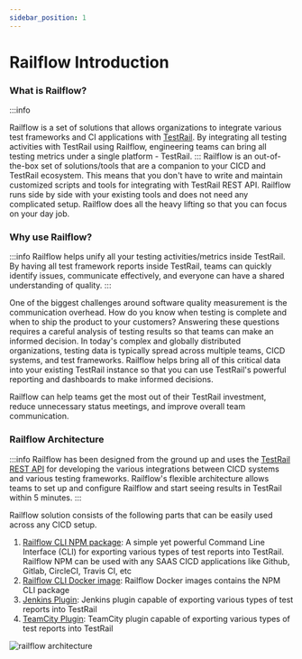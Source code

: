 ```yaml
---
sidebar_position: 1
---
```


# Railflow Introduction


### What is Railflow?
:::info

Railflow is a set of solutions that allows organizations to integrate various test frameworks and CI applications with [TestRail](https://www.gurock.com/testrail/). By integrating all testing activities with TestRail using Railflow, engineering teams can bring all testing metrics under a single platform - TestRail. 
:::
Railflow is an out-of-the-box set of solutions/tools that are a companion to your CICD and TestRail ecosystem. This means that you don't have to write and maintain customized scripts and tools for integrating with TestRail REST API. Railflow runs side by side with your existing tools and does not need any complicated setup. Railflow does all the heavy lifting so that you can focus on your day job.


### Why use Railflow?
:::info
Railflow helps unify all your testing activities/metrics inside TestRail. By having all test framework reports inside TestRail, teams can quickly identify issues, communicate effectively, and everyone can have a shared understanding of quality.
:::

One of the biggest challenges around software quality measurement is the communication overhead. How do you know when testing is complete and when to ship the product to your customers? Answering these questions requires a careful analysis of testing results so that teams can make an informed decision. In today's complex and globally distributed organizations, testing data is typically spread across multiple teams, CICD systems, and test frameworks. Railflow helps bring all of this critical data into your existing TestRail instance so that you can use TestRail's powerful reporting and dashboards to make informed decisions.

Railflow can help teams get the most out of their TestRail investment, reduce unnecessary status meetings, and improve overall team communication.

### Railflow Architecture
:::info
Railflow has been designed from the ground up and uses the [TestRail REST API](https://www.gurock.com/testrail/docs/api) for developing the various integrations between CICD systems and various testing frameworks. Railflow's flexible architecture allows teams to set up and configure Railflow and start seeing results in TestRail within 5 minutes.
:::

Railflow solution consists of the following parts that can be easily used across any CICD setup.
1. [Railflow CLI NPM package](https://www.npmjs.com/package/railflow): A simple yet powerful Command Line Interface (CLI) for exporting various types of test reports into TestRail. Railflow NPM can be used with any SAAS CICD applications like Github, Gitlab, CircleCI, Travis CI, etc
1. [Railflow CLI Docker image](https://hub.docker.com/r/railflow/railflow): Railflow Docker images contains the NPM CLI package
3. [Jenkins Plugin](../docs/cicd-apps/jenkins): Jenkins plugin capable of exporting various types of test reports into TestRail
4. [TeamCity Plugin](../docs/cicd-apps/teamcity): TeamCity plugin capable of exporting various types of test reports into TestRail

![railflow architecture](/img/arch/railflow-arch.png)

